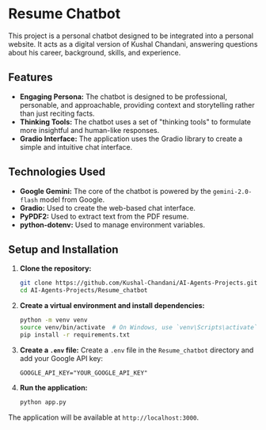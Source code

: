 # Resume Chatbot

This project is a personal chatbot designed to be integrated into a personal website. It acts as a digital version of Kushal Chandani, answering questions about his career, background, skills, and experience.

## Features

- **Engaging Persona:** The chatbot is designed to be professional, personable, and approachable, providing context and storytelling rather than just reciting facts.
- **Thinking Tools:** The chatbot uses a set of "thinking tools" to formulate more insightful and human-like responses.
- **Gradio Interface:** The application uses the Gradio library to create a simple and intuitive chat interface.

## Technologies Used

- **Google Gemini:** The core of the chatbot is powered by the `gemini-2.0-flash` model from Google.
- **Gradio:** Used to create the web-based chat interface.
- **PyPDF2:** Used to extract text from the PDF resume.
- **python-dotenv:** Used to manage environment variables.

## Setup and Installation

1.  **Clone the repository:**
    ```bash
    git clone https://github.com/Kushal-Chandani/AI-Agents-Projects.git
    cd AI-Agents-Projects/Resume_chatbot
    ```

2.  **Create a virtual environment and install dependencies:**
    ```bash
    python -m venv venv
    source venv/bin/activate  # On Windows, use `venv\Scripts\activate`
    pip install -r requirements.txt
    ```

3.  **Create a `.env` file:**
    Create a `.env` file in the `Resume_chatbot` directory and add your Google API key:
    ```
    GOOGLE_API_KEY="YOUR_GOOGLE_API_KEY"
    ```

4.  **Run the application:**
    ```bash
    python app.py
    ```

The application will be available at `http://localhost:3000`.
